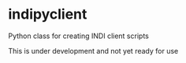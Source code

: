 # indipyclient
Python class for creating INDI client scripts

This is under development and not yet ready for use
